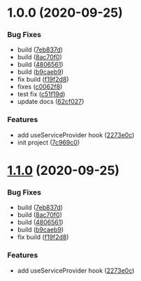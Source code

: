 # 1.0.0 (2020-09-25)


### Bug Fixes

* build ([7eb837d](https://github.com/makamekm/react-service-provider/commit/7eb837d53389c973fb4aa7c0229fa6488251106a))
* build ([8ac70f0](https://github.com/makamekm/react-service-provider/commit/8ac70f0a40f2143053c1f423b3214a625a40cd29))
* build ([4806561](https://github.com/makamekm/react-service-provider/commit/4806561f39c839a5e1c54da591a9e416e75df13a))
* build ([b9caeb9](https://github.com/makamekm/react-service-provider/commit/b9caeb99809116a4028ee938daee451db4976f8d))
* fix build ([f19f2d8](https://github.com/makamekm/react-service-provider/commit/f19f2d8975a5ffb632e5a17c4a947184bce82d3b))
* fixes ([c0062f8](https://github.com/makamekm/react-service-provider/commit/c0062f86d2107b44b4582f97119482b53e4a44f0))
* test fix ([c51f19d](https://github.com/makamekm/react-service-provider/commit/c51f19dd379567af0cb6c23e731adce4a3b798cc))
* update docs ([62cf027](https://github.com/makamekm/react-service-provider/commit/62cf027b8f81f6239867f123025937978c89d604))


### Features

* add useServiceProvider hook ([2273e0c](https://github.com/makamekm/react-service-provider/commit/2273e0c92735f000b7b538300c978185a124f381))
* init project ([7c969c0](https://github.com/makamekm/react-service-provider/commit/7c969c08a1432ea7e4609cf78166f5c29d103b08))

# [1.1.0](https://github.com/makamekm/react-service-provider/compare/v1.0.2...v1.1.0) (2020-09-25)


### Bug Fixes

* build ([7eb837d](https://github.com/makamekm/react-service-provider/commit/7eb837d53389c973fb4aa7c0229fa6488251106a))
* build ([8ac70f0](https://github.com/makamekm/react-service-provider/commit/8ac70f0a40f2143053c1f423b3214a625a40cd29))
* build ([4806561](https://github.com/makamekm/react-service-provider/commit/4806561f39c839a5e1c54da591a9e416e75df13a))
* build ([b9caeb9](https://github.com/makamekm/react-service-provider/commit/b9caeb99809116a4028ee938daee451db4976f8d))
* fix build ([f19f2d8](https://github.com/makamekm/react-service-provider/commit/f19f2d8975a5ffb632e5a17c4a947184bce82d3b))


### Features

* add useServiceProvider hook ([2273e0c](https://github.com/makamekm/react-service-provider/commit/2273e0c92735f000b7b538300c978185a124f381))
